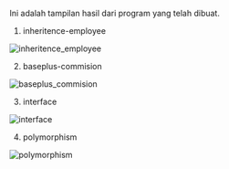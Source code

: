 Ini adalah tampilan hasil dari program yang telah dibuat.

1. inheritence-employee



![inheritence_employee](https://user-images.githubusercontent.com/40866806/136508515-75ad949c-6cec-48d7-8e5f-5e713fe73d1c.PNG)



2. baseplus-commision



![baseplus_commision](https://user-images.githubusercontent.com/40866806/136510542-d5890e07-1837-4fc4-8b91-dac2dd503ca0.PNG)



3. interface



![interface](https://user-images.githubusercontent.com/40866806/136699897-ddd84b78-d748-4adf-a381-e6c5a306934a.PNG)


4. polymorphism



![polymorphism](https://user-images.githubusercontent.com/40866806/136700280-76da763d-8dea-4f89-aa71-237201e3deb2.PNG)

